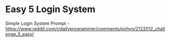 # Easy 5 Login System
Simple Login System
Prompt - https://www.reddit.com/r/dailyprogrammer/comments/pnhyn/2122012_challenge_5_easy/